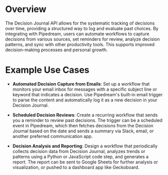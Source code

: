 # Overview

The Decision Journal API allows for the systematic tracking of decisions over time, providing a structured way to log and evaluate past choices. By integrating with Pipedream, users can automate workflows to capture decisions from various sources, set reminders for review, analyze decision patterns, and sync with other productivity tools. This supports improved decision-making processes and personal growth.

# Example Use Cases

- **Automated Decision Capture from Emails**: Set up a workflow that monitors your email inbox for messages with a specific subject line or keyword that indicates a decision. Use Pipedream's built-in email trigger to parse the content and automatically log it as a new decision in your Decision Journal.

- **Scheduled Decision Reviews**: Create a recurring workflow that sends you a reminder to review past decisions. The trigger can be a scheduled event in Pipedream, which then fetches decisions from the Decision Journal based on the date and sends a summary via Slack, email, or another preferred communication app.

- **Decision Analysis and Reporting**: Design a workflow that periodically collects decision data from Decision Journal, analyzes trends or patterns using a Python or JavaScript code step, and generates a report. The report can be sent to Google Sheets for further analysis or visualization, or pushed to a dashboard app like Geckoboard.
